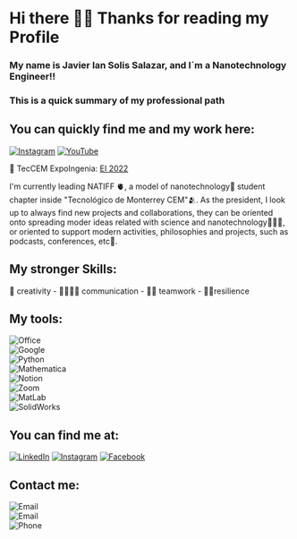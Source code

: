 # Hi there ✌🏻 Thanks for reading my Profile 
### My name is Javier Ian Solis Salazar, and I´m a Nanotechnology Engineer!!
### This is a quick summary of my professional path

## You can quickly find me and my work here: 
[![Instagram](https://img.shields.io/badge/Instagram-@natiff.co-blueviolet?style=for-the-badge&logo=instagram&logoColor=white&labelColor=101010)](https://www.instagram.com/natiff.co/)
[![YouTube](https://img.shields.io/badge/YouTube-NATIFF-FF0000?style=for-the-badge&logo=youtube&logoColor=white&labelColor=101010)](https://www.youtube.com/@natiff7618)

👀 TecCEM ExpoIngenia: [EI 2022](https://www.instagram.com/p/ClmJYbPB0tB/) 

I'm currently leading NATIFF 🫀, a model of nanotechnology🥽 student chapter inside "Tecnológico de Monterrey CEM"🫂. As the president, I look up to always find new projects and collaborations, they can be oriented onto spreading moder ideas related with science and nanotechnology🧑🏻‍🔬, or oriented to support modern activities, philosophies and projects, such as podcasts, conferences, etc🎒. 


## My stronger Skills: 
🤠 creativity - 🫱🏻‍🫲🏼 communication - 👊🏼 teamwork - 🫰🏻resilience 
## My tools:
![Office](https://img.shields.io/badge/Microsoft_Office_package-yellow?style=for-the-badge&logo=microsoft&logoColor=white&labelColor=101010)</br>
![Google](https://img.shields.io/badge/Google_tools-brightgreen?style=for-the-badge&logo=google&logoColor=white&labelColor=101010)</br>
![Python](https://img.shields.io/badge/Python-blue?style=for-the-badge&logo=python&logoColor=white&labelColor=101010)</br>
![Mathematica](https://img.shields.io/badge/Wolfram_Mathematica-red?style=for-the-badge&logo=wolfram&logoColor=white&labelColor=101010)</br>
![Notion](https://img.shields.io/badge/Notion-lightgrey?style=for-the-badge&logo=notion&logoColor=white&labelColor=101010)</br>
![Zoom](https://img.shields.io/badge/Zoom_Meetings-0000FF?style=for-the-badge&logo=zoom&logoColor=white&labelColor=101010)</br>
![MatLab](https://img.shields.io/badge/Matlab-important?style=for-the-badge&logo=matlab&logoColor=white&labelColor=101010)</br>
![SolidWorks](https://img.shields.io/badge/SolidWorks-FF0100?style=for-the-badge&logo=solidworks&logoColor=white&labelColor=101010)</br>
## You can find me at:
[![LinkedIn](https://img.shields.io/badge/LinkedIn-Javier_Solis-0077B5?style=for-the-badge&logo=linkedin&logoColor=white&labelColor=101010)](https://www.linkedin.com/in/javier-ian-solis-salazar-04b42225a/)
[![Instagram](https://img.shields.io/badge/Instagram-@ian00to-FF1493?style=for-the-badge&logo=instagram&logoColor=white&labelColor=101010)](https://www.instagram.com/ian00to/)
[![Facebook](https://img.shields.io/badge/Facebook-Ian_Solis-3b5998?style=for-the-badge&logo=facebook&logoColor=white&labelColor=101010)](https://www.instagram.com/ian00to/)
## Contact me:
![Email](https://img.shields.io/badge/"ian_solis21@hotmail.com"-C71585?style=for-the-badge&logo=gmail&logoColor=white&labelColor=101010)</br>
![Email](https://img.shields.io/badge/A01367503@tec.mx-191970?style=for-the-badge&logo=gmail&logoColor=white&labelColor=101010)</br>
![Phone](https://img.shields.io/badge/(MEX)_722_8065749-FFE4E1?style=for-the-badge&logo=whatsapp&logoColor=white&labelColor=101010)</br>
